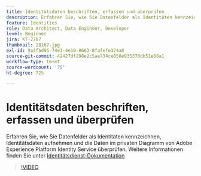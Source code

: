 ```yaml
---
title: Identitätsdaten beschriften, erfassen und überprüfen
description: Erfahren Sie, wie Sie Datenfelder als Identitäten kennzeichnen, Identitätsdaten aufnehmen und die Daten im privaten Diagramm von Adobe Experience Platform Identity Service überprüfen.
feature: Identities
role: Data Architect, Data Engineer, Developer
level: Beginner
jira: KT-2707
thumbnail: 28167.jpg
exl-id: 9a4fbd95-74e3-4e10-8663-8fafefe324a8
source-git-commit: 42427df298e2c5ae734ce050e935378db51e66a1
workflow-type: tm+mt
source-wordcount: '75'
ht-degree: 72%

---
```


# Identitätsdaten beschriften, erfassen und überprüfen

Erfahren Sie, wie Sie Datenfelder als Identitäten kennzeichnen, Identitätsdaten aufnehmen und die Daten im privaten Diagramm von Adobe Experience Platform Identity Service überprüfen. Weitere Informationen finden Sie unter [Identitätsdienst-Dokumentation](https://experienceleague.adobe.com/docs/experience-platform/identity/home.html?lang=de)


>[!VIDEO](https://video.tv.adobe.com/v/28167?quality=12&learn=on)
